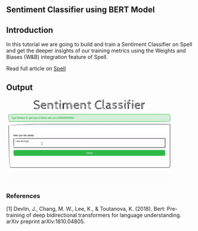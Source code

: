 ## Sentiment Classifier using BERT Model

## Introduction
In this tutorial we are going to build and train a Sentiment Classifier on Spell and get the deeper insights of our training metrics using the Weights and Biases (W&B) integration feature of Spell.

Read full article on [Spell](https://learn.spell.run)


## Output
![output](https://github.com/Anyesh/sentiment_classifier/blob/master/ezgif.com-crop.gif)

### **References**
[1] Devlin, J., Chang, M. W., Lee, K., & Toutanova, K. (2018). Bert: Pre-training of deep bidirectional transformers for language understanding. arXiv preprint arXiv:1810.04805.
